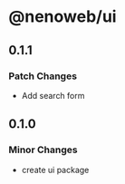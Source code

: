 # @nenoweb/ui

## 0.1.1

### Patch Changes

- Add search form

## 0.1.0

### Minor Changes

- create ui package
